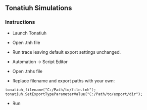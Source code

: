 ## Tonatiuh Simulations

### Instructions


* Launch Tonatiuh

* Open .tnh file

* Run trace leaving default export settings unchanged.

* Automation -> Script Editor

* Open .tnhs file

* Replace filename and export paths with your own:

```
tonatiuh_filename("C:/Path/to/file.tnh");
tonatiuh.SetExportTypeParameterValue("C:/Path/to/export/dir");
```

* Run


